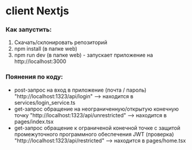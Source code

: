 # client Nextjs

### Как запустить:
1. Скачать/склонировать репозиторий
2. npm install (в папке web)
3. npm run dev (в папке web) - запускает приложение на http://localhost:3000

### Поянения по коду:
- post-запрос на вход в приложение (почта / пароль) "http://localhost:1323/api/login" --> находится в services/login_service.ts
- get-запрос обращение на неограниченную/открытую конечную точку "http://localhost:1323/api/unrestricted" --> находится в pages/index.tsx
- get-запрос обращение к ограниченой конечной точке с защитой промежуточного программного обеспечения JWT (проверка) "http://localhost:1323/api/restricted" --> находится в pages/home.tsx
